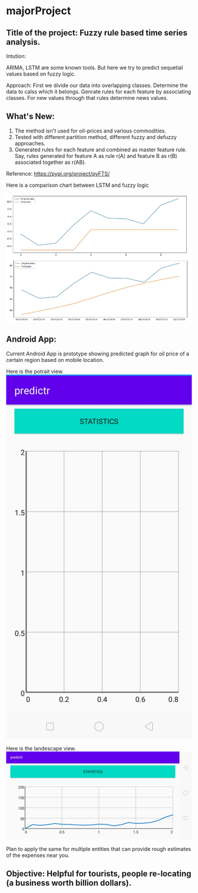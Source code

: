 # majorProject

## Title of the project: Fuzzy rule based time series analysis.

Intution: 

ARIMA, LSTM are some known tools. But here we try to predict sequetial values based on fuzzy logic.

Approach: 
First we divide our data into overlapping classes. 
Determine the data to calss which it belongs.
Genrate rules for each feature by associating classes.
For new values through that rules determine news values. 

## What's New: 
1. The method isn't used for oil-prices and various commodities. 
2. Tested with different partition method, different fuzzy and defuzzy approaches.
3. Generated rules for each feature and combined as master feature rule. 
   Say, rules generated for feature A as rule r(A) and feature B as r(B) associated together as r(AB). 

Reference: https://pypi.org/project/pyFTS/

Here is a comparison chart between LSTM and fuzzy logic

![Image description](https://github.com/abhiseknayak/majorProject/blob/refs/comparison-lstm-fuzzy.jpg)

## Android App:

Current Android App is prototype showing predicted graph for oil price of a certain region based on mobile location.

Here is the potrait view.
![Image description](https://github.com/abhiseknayak/majorProject/blob/refs/potrait1.jpeg)


Here is the landescape view.
![Image description](https://github.com/abhiseknayak/majorProject/blob/refs/landescape2.jpeg)

Plan to apply the same for multiple entities that can provide rough estimates of the expenses near you.

## Objective: Helpful for tourists, people re-locating (a business worth billion dollars).
